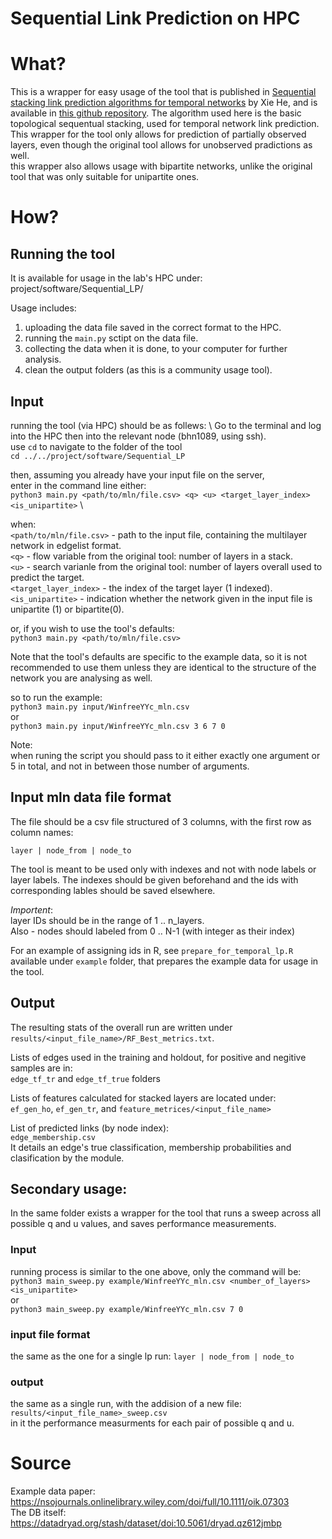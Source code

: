# Sequential Link Prediction on HPC

# What?

This is a wrapper for easy usage of the tool that is published in [Sequential stacking link prediction algorithms for temporal networks](https://www.nature.com/articles/s41467-024-45598-0) by Xie He, and is available in [this github repository](https://github.com/hexie1995/Sequential-Link-Prediction).
The algorithm used here is the basic topological sequentual stacking, used for temporal network link prediction.
This wrapper for the tool only allows for prediction of partially observed layers, 
even though the original tool allows for unobserved pradictions as well. \
this wrapper also allows usage with bipartite networks, unlike the original tool that was only suitable for unipartite ones.

# How?

## Running the tool
It is available for usage in the lab's HPC under:
project/software/Sequential_LP/

Usage includes:
1. uploading the data file saved in the correct format to the HPC.
2. running the `main.py` sctipt on the data file.
3. collecting the data when it is done, to your computer for further analysis.
4. clean the output folders (as this is a community usage tool).

## Input
running the tool (via HPC) should be as follews: \ 
Go to the terminal and log into the HPC then into the relevant node (bhn1089, using ssh). \
use `cd` to navigate to the folder of the tool \
`cd ../../project/software/Sequential_LP`

then, assuming you already have your input file on the server,\
enter in the command line either: \
`python3 main.py <path/to/mln/file.csv> <q> <u> <target_layer_index> <is_unipartite>` \

when: \
`<path/to/mln/file.csv>` - path to the input file, containing the multilayer network in edgelist format. \
`<q>` - flow variable from the original tool: number of layers in a stack.\
`<u>` - search varianle from the original tool: number of layers overall used to predict the target.\
`<target_layer_index>` - the index of the target layer (1 indexed).\
`<is_unipartite>` - indication whether the network given in the input file is unipartite (1) or bipartite(0).

or, if you wish to use the tool's defaults: \
`python3 main.py <path/to/mln/file.csv>`

Note that the tool's defaults are specific to the example data, 
so it is not recommended to use them unless they are identical 
to the structure of the network you are analysing as well.

so to run the example:\
`python3 main.py input/WinfreeYYc_mln.csv` \
or \
`python3 main.py input/WinfreeYYc_mln.csv 3 6 7 0` 

Note: \
when runing the script you should pass to it either exactly one argument or 
5 in total, and not in between those number of arguments.

## Input mln data file format
The file should be a csv file structured of 3 columns, with the first row as column names:

`layer | node_from | node_to`

The tool is meant to be used only with indexes and not with node labels or layer labels.
The indexes should be given beforehand and the ids with corresponding lables should be saved elsewhere.

*Importent*: \
layer IDs should be in the range of 1 .. n_layers. \
Also - nodes should labeled from 0 .. N-1 (with integer as their index)

For an example of assigning ids in R, see `prepare_for_temporal_lp.R` available under `example` folder, 
that prepares the example data for usage in the tool.

## Output 

The resulting stats of the overall run are written under `results/<input_file_name>/RF_Best_metrics.txt`.

Lists of edges used in the training and holdout, for positive and negitive samples are in: \
`edge_tf_tr` and `edge_tf_true` folders

Lists of features calculated for stacked layers are located under: \
`ef_gen_ho`, `ef_gen_tr`, and `feature_metrices/<input_file_name>`

List of predicted links (by node index): \
`edge_membership.csv` \
It details an edge's true classification, membership probabilities and clasification by the module.


## Secondary usage:
In the same folder exists a wrapper for the tool that runs a sweep across all possible q and u values, 
and saves performance measurements. 

### Input
running process is similar to the one above, only the command will be: \
`python3 main_sweep.py example/WinfreeYYc_mln.csv <number_of_layers> <is_unipartite>` \
or \
`python3 main_sweep.py example/WinfreeYYc_mln.csv 7 0` 

### input file format
the same as the one for a single lp run: `layer | node_from | node_to`

### output
the same as a single run, with the addision of a new file: \
`results/<input_file_name>_sweep.csv` \
in it the performance measurments for each pair of possible q and u.

# Source
Example data paper: https://nsojournals.onlinelibrary.wiley.com/doi/full/10.1111/oik.07303 \
The DB itself: https://datadryad.org/stash/dataset/doi:10.5061/dryad.qz612jmbp